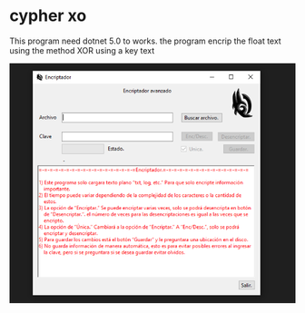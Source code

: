 # cypher xo
This program need dotnet 5.0 to works.
the program encrip the float text using the method XOR using a key text

![Imagen Alt](https://github.com/FierSet/encriptaci-n-xor/blob/d7a71f567908c2fe6c33ae1926d0393c1571ad18/image.png)
